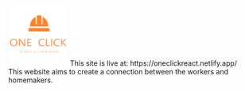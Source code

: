 <img style="height:120px; width: auto" src="public/images/jobforall.png">
This site is live at: 
https://oneclickreact.netlify.app/ <br>
This website aims to create a connection between the workers and homemakers.
